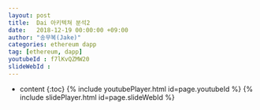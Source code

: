 ```yaml
---
layout: post
title:  Dai 아키텍쳐 분석2
date:   2018-12-19 00:00:00 +09:00
author: "송무복(Jake)"
categories: ethereum dapp
tag: [ethereum, dapp]
youtubeId : f7lKvQZMW20
slideWebId :
---
```

* content
{:toc}
{% include youtubePlayer.html id=page.youtubeId %}
{% include slidePlayer.html id=page.slideWebId %}
